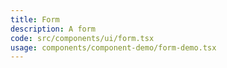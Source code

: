 ```yaml
---
title: Form
description: A form
code: src/components/ui/form.tsx
usage: components/component-demo/form-demo.tsx
---
```

